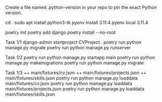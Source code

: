 Create a file named .python-version in your repo to pin the exact Python version.

cd .
sudo apt install python3-tk
pyenv install 3.11.4
pyenv local 3.11.4



poetry init
poetry add django
poetry install --no-root


Task 1/1
django-admin startproject CVProject .
poetry run python manage.py migrate
poetry run python manage.py runserver


Task 1/2
poetry run python manage.py startapp main
poetry run python manage.py makemigrations
poetry run python manage.py migrate

Task 1/3
++ main/fixtures/cv.json
++ main/fixtures/projects.json
++ main/fixtures/skills.json
poetry run python manage.py loaddata main/fixtures/cv.json
poetry run python manage.py loaddata main/fixtures/projects.json
poetry run python manage.py loaddata main/fixtures/skills.json